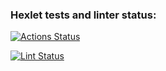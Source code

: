 ### Hexlet tests and linter status:
[![Actions Status](https://github.com/Ksuniqum23/frontend-project-11/actions/workflows/hexlet-check.yml/badge.svg)](https://github.com/Ksuniqum23/frontend-project-11/actions)

[![Lint Status](https://img.shields.io/badge/Lint-Passed-green.svg?style=for-the-badge)](https://github.com/Ksuniqum23/frontend-project-11/actions/workflows/lint.yml)


